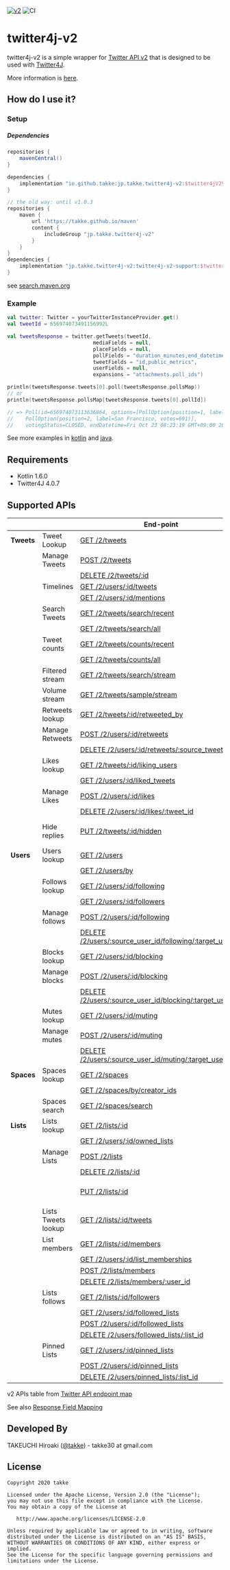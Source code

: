 [![v2](https://img.shields.io/endpoint?url=https%3A%2F%2Ftwbadges.glitch.me%2Fbadges%2Fv2)](https://developer.twitter.com/en/docs/twitter-api)
![CI](https://github.com/takke/twitter4j-v2/workflows/CI/badge.svg)

twitter4j-v2
============

twitter4j-v2 is a simple wrapper for [Twitter API v2](https://developer.twitter.com/en/docs/twitter-api/early-access) that is designed to be used with [Twitter4J](https://github.com/Twitter4J/Twitter4J).

More information is [here](https://github.com/takke/twitter4j-v2/wiki/Design-Policy).


How do I use it?
----------------

### Setup

##### Dependencies
```groovy
repositories {
    mavenCentral()
}

dependencies {
    implementation "io.github.takke:jp.takke.twitter4j-v2:$twitter4jV2Version"
}

// the old way: until v1.0.3
repositories {
    maven {
        url 'https://takke.github.io/maven'
        content {
            includeGroup "jp.takke.twitter4j-v2"
        }
    }
}
dependencies {
    implementation "jp.takke.twitter4j-v2:twitter4j-v2-support:$twitter4jV2SupportVersion"
}
```

see [search.maven.org](https://search.maven.org/artifact/io.github.takke/jp.takke.twitter4j-v2)

### Example

```kotlin
val twitter: Twitter = yourTwitterInstanceProvider.get()
val tweetId = 656974073491156992L

val tweetsResponse = twitter.getTweets(tweetId,
                            mediaFields = null,
                            placeFields = null,
                            pollFields = "duration_minutes,end_datetime,id,options,voting_status",
                            tweetFields = "id,public_metrics",
                            userFields = null,
                            expansions = "attachments.poll_ids")

println(tweetsResponse.tweets[0].poll(tweetsResponse.pollsMap))
// or
println(tweetsResponse.pollsMap[tweetsResponse.tweets[0].pollId])

// => Poll(id=656974073113636864, options=[PollOption(position=1, label=Roboto, votes=391), 
//    PollOption(position=2, label=San Francisco, votes=691)], 
//    votingStatus=CLOSED, endDatetime=Fri Oct 23 08:23:19 GMT+09:00 2015, durationMinutes=1440)
```

See more examples in [kotlin](https://github.com/takke/twitter4j-v2/blob/master/twitter4j-v2-support-kotlin-example/src/main/kotlin/twitter4j_v2_support_example/) and [java](https://github.com/takke/twitter4j-v2/tree/master/twitter4j-v2-support-java-example/src/main/java/twitter4j_v2_support_java_example).

Requirements
------------
- Kotlin 1.6.0
- Twitter4J 4.0.7


Supported APIs
--------------

| | |  End-point  |  twitter4j-v2 method  |
| ---- | ---- | ---- | ---- |
| **Tweets** | Tweet Lookup  | [GET /2/tweets](https://developer.twitter.com/en/docs/twitter-api/tweets/lookup/api-reference/get-tweets "Returns a variety of information about the Tweet specified by the requested ID or list of IDs.")  |  [Twitter.getTweets()](https://github.com/takke/twitter4j-v2/blob/master/twitter4j-v2-support/src/main/kotlin/twitter4j/getTweets.kt)  |
| | Manage Tweets            | [POST /2/tweets](https://developer.twitter.com/en/docs/twitter-api/tweets/manage-tweets/api-reference/post-tweets "Creates a Tweet on behalf of an authenticated user.") |  [Twitter.createTweet()](https://github.com/takke/twitter4j-v2/blob/master/twitter4j-v2-support/src/main/kotlin/twitter4j/ManageTweetsEx.kt)  |
| |                          | [DELETE /2/tweets/:id](https://developer.twitter.com/en/docs/twitter-api/tweets/manage-tweets/api-reference/delete-tweets-id "Allows a user or authenticated user ID to delete a Tweet.") |  [Twitter.deleteTweet()](https://github.com/takke/twitter4j-v2/blob/master/twitter4j-v2-support/src/main/kotlin/twitter4j/ManageTweetsEx.kt)  |
| | Timelines                | [GET /2/users/:id/tweets](https://developer.twitter.com/en/docs/twitter-api/tweets/timelines/api-reference/get-users-id-tweets "Returns Tweets composed by a single user, specified by the requested user ID.")|  [Twitter.getUserTweets()](https://github.com/takke/twitter4j-v2/blob/master/twitter4j-v2-support/src/main/kotlin/twitter4j/TimelinesEx.kt)  |
| |                          | [GET /2/users/:id/mentions](https://developer.twitter.com/en/docs/twitter-api/tweets/timelines/api-reference/get-users-id-mentions "Returns Tweets mentioning a single user specified by the requested user ID. ") | [Twitter.getUserMentions()](https://github.com/takke/twitter4j-v2/blob/master/twitter4j-v2-support/src/main/kotlin/twitter4j/TimelinesEx.kt) |
| | Search Tweets            | [GET /2/tweets/search/recent](https://developer.twitter.com/en/docs/twitter-api/tweets/search/api-reference/get-tweets-search-recent "The recent search endpoint returns Tweets from the last seven days that match a search query.")  |  [Twitter.searchRecent()](https://github.com/takke/twitter4j-v2/blob/master/twitter4j-v2-support/src/main/kotlin/twitter4j/SearchEx.kt)  |
| |                          | [GET /2/tweets/search/all](https://developer.twitter.com/en/docs/twitter-api/tweets/search/api-reference/get-tweets-search-all "The full-archive search endpoint returns the complete history of public Tweets matching a search query; since the first Tweet was created March 26, 2006.")  |  [Twitter.searchAll()](https://github.com/takke/twitter4j-v2/blob/master/twitter4j-v2-support/src/main/kotlin/twitter4j/SearchEx.kt)  |
| | Tweet counts             | [GET /2/tweets/counts/recent](https://developer.twitter.com/en/docs/twitter-api/tweets/counts/api-reference/get-tweets-counts-recent "The recent Tweet counts endpoint returns count of Tweets from the last seven days that match a search query.") |  [Twitter.countRecent()](https://github.com/takke/twitter4j-v2/blob/master/twitter4j-v2-support/src/main/kotlin/twitter4j/CountsEx.kt)  |
| |                          | [GET /2/tweets/counts/all](https://developer.twitter.com/en/docs/twitter-api/tweets/counts/api-reference/get-tweets-counts-all "The full-archive search endpoint returns the complete history of public Tweets matching a search query; since the first Tweet was created March 26, 2006.") |  [Twitter.countAll()](https://github.com/takke/twitter4j-v2/blob/master/twitter4j-v2-support/src/main/kotlin/twitter4j/CountsEx.kt)  |
| | Filtered stream          | [GET /2/tweets/search/stream](https://developer.twitter.com/en/docs/twitter-api/tweets/filtered-stream/api-reference/get-tweets-search-stream "Streams Tweets in real-time based on a specific set of filter rules.") |  N/A [#1](https://github.com/takke/twitter4j-v2/issues/1) |
| | Volume stream            | [GET /2/tweets/sample/stream](https://developer.twitter.com/en/docs/twitter-api/tweets/sampled-stream/api-reference/get-tweets-sample-stream "Streams about 1% of all Tweets in real-time.") |  N/A [#1](https://github.com/takke/twitter4j-v2/issues/1) |
| | Retweets lookup          | [GET /2/tweets/:id/retweeted_by](https://developer.twitter.com/en/docs/twitter-api/tweets/retweets/api-reference/get-tweets-id-retweeted_by "Allows you to get information about who has Retweeted a Tweet.") |  [Twitter.getRetweetUsers()](https://github.com/takke/twitter4j-v2/blob/master/twitter4j-v2-support/src/main/kotlin/twitter4j/RetweetsEx.kt)  |
| | Manage Retweets          | [POST /2/users/:id/retweets](https://developer.twitter.com/en/docs/twitter-api/tweets/retweets/api-reference/post-users-id-retweets "Causes the user ID identified in the path parameter to Retweet the target Tweet.") |  [Twitter.retweet()](https://github.com/takke/twitter4j-v2/blob/master/twitter4j-v2-support/src/main/kotlin/twitter4j/RetweetsEx.kt)  |
| |                          | [DELETE /2/users/:id/retweets/:source_tweet_id](https://developer.twitter.com/en/docs/twitter-api/tweets/retweets/api-reference/delete-users-id-retweets-tweet_id "Allows a user or authenticated user ID to remove the Retweet of a Tweet.") |  [Twitter.unretweet()](https://github.com/takke/twitter4j-v2/blob/master/twitter4j-v2-support/src/main/kotlin/twitter4j/RetweetsEx.kt)  |
| | Likes lookup             | [GET /2/tweets/:id/liking_users](https://developer.twitter.com/en/docs/twitter-api/tweets/likes/api-reference/get-tweets-id-liking_users "Allows you to get information about a Tweet’s liking users.") |  [Twitter.getLikingUsers()](https://github.com/takke/twitter4j-v2/blob/master/twitter4j-v2-support/src/main/kotlin/twitter4j/LikesEx.kt)  |
| |                          | [GET /2/users/:id/liked_tweets](https://developer.twitter.com/en/docs/twitter-api/tweets/likes/api-reference/get-users-id-liked_tweets "Allows you to get information about a user’s liked Tweets.") |  [Twitter.getLikedTweets()](https://github.com/takke/twitter4j-v2/blob/master/twitter4j-v2-support/src/main/kotlin/twitter4j/LikesEx.kt)  |
| | Manage Likes             | [POST /2/users/:id/likes](https://developer.twitter.com/en/docs/twitter-api/tweets/likes/api-reference/post-users-id-likes "Causes the user ID identified in the path parameter to Like the target Tweet.") |  [Twitter.likeTweet()](https://github.com/takke/twitter4j-v2/blob/master/twitter4j-v2-support/src/main/kotlin/twitter4j/LikesEx.kt)  |
| |                          | [DELETE /2/users/:id/likes/:tweet_id](https://developer.twitter.com/en/docs/twitter-api/tweets/likes/api-reference/delete-users-id-likes-tweet_id "Allows a user or authenticated user ID to unlike a Tweet.") |  [Twitter.unlikeTweet()](https://github.com/takke/twitter4j-v2/blob/master/twitter4j-v2-support/src/main/kotlin/twitter4j/LikesEx.kt)  |
| | Hide replies             | [PUT /2/tweets/:id/hidden](https://developer.twitter.com/en/docs/twitter-api/tweets/hide-replies/api-reference/put-tweets-id-hidden "Hides or unhides a reply to a Tweet.") |  N/A *(Twitter4J v4.0.7 does not support PUT methods that contain json parameters.)*  |
| **Users** | Users lookup   | [GET /2/users](https://developer.twitter.com/en/docs/twitter-api/users/lookup/api-reference/get-users "Returns a variety of information about one or more users specified by the requested IDs.")  |  [Twitter.getUsers()](https://github.com/takke/twitter4j-v2/blob/master/twitter4j-v2-support/src/main/kotlin/twitter4j/getUsers.kt)  |
| |                          | [GET /2/users/by](https://developer.twitter.com/en/docs/twitter-api/users/lookup/api-reference/get-users-by "Returns a variety of information about one or more users specified by their usernames.") | [Twitter.getUsersBy()](https://github.com/takke/twitter4j-v2/blob/master/twitter4j-v2-support/src/main/kotlin/twitter4j/getUsersBy.kt)  |
| | Follows lookup           | [GET /2/users/:id/following](https://developer.twitter.com/en/docs/twitter-api/users/follows/api-reference/get-users-id-following "Returns a list of users the specified user ID is following.") |  [Twitter.getFollowingUsers()](https://github.com/takke/twitter4j-v2/blob/master/twitter4j-v2-support/src/main/kotlin/twitter4j/FollowsEx.kt)  |
| |                          | [GET /2/users/:id/followers](https://developer.twitter.com/en/docs/twitter-api/users/follows/api-reference/get-users-id-followers "Returns a list of users who are followers of the specified user ID.") |  [Twitter.getFollowerUsers()](https://github.com/takke/twitter4j-v2/blob/master/twitter4j-v2-support/src/main/kotlin/twitter4j/FollowsEx.kt)  |
| | Manage follows           | [POST /2/users/:id/following](https://developer.twitter.com/en/docs/twitter-api/users/follows/api-reference/post-users-source_user_id-following "Allows a user ID to follow another user.") |  [Twitter.followUser()](https://github.com/takke/twitter4j-v2/blob/master/twitter4j-v2-support/src/main/kotlin/twitter4j/FollowsEx.kt)  |
| |                          | [DELETE /2/users/:source_user_id/following/:target_user_id](https://developer.twitter.com/en/docs/twitter-api/users/follows/api-reference/delete-users-source_id-following "Allows a user ID to unfollow another user.") |  [Twitter.unfollowUser()](https://github.com/takke/twitter4j-v2/blob/master/twitter4j-v2-support/src/main/kotlin/twitter4j/FollowsEx.kt)  |
| | Blocks lookup            | [GET /2/users/:id/blocking](https://developer.twitter.com/en/docs/twitter-api/users/blocks/api-reference/get-users-blocking "Returns a list of users who are blocked by the specified user ID.") |  [Twitter.getBlockingUsers()](https://github.com/takke/twitter4j-v2/blob/master/twitter4j-v2-support/src/main/kotlin/twitter4j/BlocksEx.kt)  |
| | Manage blocks            | [POST /2/users/:id/blocking](https://developer.twitter.com/en/docs/twitter-api/users/blocks/api-reference/post-users-user_id-blocking "Causes the user (in the path) to block the target user.") |  [Twitter.blockUser()](https://github.com/takke/twitter4j-v2/blob/master/twitter4j-v2-support/src/main/kotlin/twitter4j/BlocksEx.kt)  |
| |                          | [DELETE /2/users/:source_user_id/blocking/:target_user_id](https://developer.twitter.com/en/docs/twitter-api/users/blocks/api-reference/delete-users-user_id-blocking "Allows a user or authenticated user ID to unblock another user.") |  [Twitter.unblockUser()](https://github.com/takke/twitter4j-v2/blob/master/twitter4j-v2-support/src/main/kotlin/twitter4j/BlocksEx.kt)  |
| | Mutes lookup             | [GET /2/users/:id/muting](https://developer.twitter.com/en/docs/twitter-api/users/mutes/api-reference/get-users-muting "Returns a list of users who are muted by the specified user ID.") | [Twitter.getMutingUsers()](https://github.com/takke/twitter4j-v2/blob/master/twitter4j-v2-support/src/main/kotlin/twitter4j/MutesEx.kt) |
| | Manage mutes             | [POST /2/users/:id/muting](https://developer.twitter.com/en/docs/twitter-api/users/mutes/api-reference/post-users-user_id-muting "Allows an authenticated user ID to mute the target user.") |  [Twitter.muteUser()](https://github.com/takke/twitter4j-v2/blob/master/twitter4j-v2-support/src/main/kotlin/twitter4j/MutesEx.kt)  |
| |                          | [DELETE /2/users/:source_user_id/muting/:target_user_id](https://developer.twitter.com/en/docs/twitter-api/users/mutes/api-reference/delete-users-user_id-muting "Allows an authenticated user ID to unmute the target user.") |  [Twitter.unmuteUser()](https://github.com/takke/twitter4j-v2/blob/master/twitter4j-v2-support/src/main/kotlin/twitter4j/MutesEx.kt)  |
| **Spaces** | Spaces lookup | [GET /2/spaces](https://developer.twitter.com/en/docs/twitter-api/spaces/lookup/api-reference/get-spaces "Returns details about multiple Spaces. ") |  [Twitter.getSpaces()](https://github.com/takke/twitter4j-v2/blob/master/twitter4j-v2-support/src/main/kotlin/twitter4j/SpacesLookupEx.kt)  |
| |                          | [GET /2/spaces/by/creator_ids](https://developer.twitter.com/en/docs/twitter-api/spaces/lookup/api-reference/get-spaces-by-creator-ids "Returns live or scheduled Spaces created by the specified user IDs.") |  [Twitter.getSpacesByCreatorIds()](https://github.com/takke/twitter4j-v2/blob/master/twitter4j-v2-support/src/main/kotlin/twitter4j/SpacesLookupEx.kt)  |
| | Spaces search            | [GET /2/spaces/search](https://developer.twitter.com/en/docs/twitter-api/spaces/search/api-reference/get-spaces-search "Return live or scheduled Spaces matching your specified search terms. ") |  [Twitter.searchSpaces()](https://github.com/takke/twitter4j-v2/blob/master/twitter4j-v2-support/src/main/kotlin/twitter4j/SearchSpacesEx.kt)  |
| **Lists** | Lists lookup   | [GET /2/lists/:id](https://developer.twitter.com/en/docs/twitter-api/lists/list-lookup/api-reference/get-lists-id "Lookup a specific list by ID") | [Twitter.getList()](https://github.com/takke/twitter4j-v2/blob/master/twitter4j-v2-support/src/main/kotlin/twitter4j/ListsEx.kt) |
| |                          | [GET /2/users/:id/owned_lists](https://developer.twitter.com/en/docs/twitter-api/lists/list-lookup/api-reference/get-users-id-owned_lists "Lookup a user's owned List") | [Twitter.getOwnedLists()](https://github.com/takke/twitter4j-v2/blob/master/twitter4j-v2-support/src/main/kotlin/twitter4j/ListsEx.kt) |
| | Manage Lists             | [POST /2/lists](https://developer.twitter.com/en/docs/twitter-api/lists/manage-lists/api-reference/post-lists "Creates a new List on behalf of an authenticated user") |  [Twitter.createList()](https://github.com/takke/twitter4j-v2/blob/master/twitter4j-v2-support/src/main/kotlin/twitter4j/ListsEx.kt)  |
| |                          | [DELETE /2/lists/:id](https://developer.twitter.com/en/docs/twitter-api/lists/manage-lists/api-reference/delete-lists-id "Deletes a List the authenticated user owns") |  [Twitter.deleteList()](https://github.com/takke/twitter4j-v2/blob/master/twitter4j-v2-support/src/main/kotlin/twitter4j/ListsEx.kt)  |
| |                          | [PUT /2/lists/:id](https://developer.twitter.com/en/docs/twitter-api/lists/manage-lists/api-reference/put-lists-id "Updates the metadata for a List the authenticated user owns") | N/A (Twitter4J v4.0.7 does not support PUT methods that contain json parameters.) |
| | Lists Tweets lookup      | [GET /2/lists/:id/tweets](https://developer.twitter.com/en/docs/twitter-api/lists/list-tweets/api-reference/get-lists-id-tweets "Lookup Tweets from a specified List") | [Twitter.getListTweets()](https://github.com/takke/twitter4j-v2/blob/master/twitter4j-v2-support/src/main/kotlin/twitter4j/ListsEx.kt) | |
| | List members             | [GET /2/lists/:id/members](https://developer.twitter.com/en/docs/twitter-api/lists/list-members/api-reference/get-lists-id-members "Returns a list of members from a specified List") | [Twitter.getListMembers()](https://github.com/takke/twitter4j-v2/blob/master/twitter4j-v2-support/src/main/kotlin/twitter4j/ListsEx.kt) |
| |                          | [GET /2/users/:id/list_memberships](https://developer.twitter.com/en/docs/twitter-api/lists/list-members/api-reference/get-users-id-list_memberships "Returns all Lists a specified user is a member of") | [Twitter.getListMemberships()](https://github.com/takke/twitter4j-v2/blob/master/twitter4j-v2-support/src/main/kotlin/twitter4j/ListsEx.kt) |
| |                          | [POST /2/lists/members](https://developer.twitter.com/en/docs/twitter-api/lists/manage-lists/api-reference/post-lists-id-members "Add a member to a List that the authenticated user owns") | [Twitter.addListMember()](https://github.com/takke/twitter4j-v2/blob/master/twitter4j-v2-support/src/main/kotlin/twitter4j/ListsEx.kt) |
| |                          | [DELETE /2/lists/members/:user_id](https://developer.twitter.com/en/docs/twitter-api/lists/manage-lists/api-reference/delete-lists-id-members-user_id "Removes a member from a List the authenticated user owns") | [Twitter.deleteListMember()](https://github.com/takke/twitter4j-v2/blob/master/twitter4j-v2-support/src/main/kotlin/twitter4j/ListsEx.kt) |
| | Lists follows            | [GET /2/lists/:id/followers](https://developer.twitter.com/en/docs/twitter-api/lists/list-follows/api-reference/get-lists-id-followers "Returns all followers of a specified List") | [Twitter.getListFollowers()](https://github.com/takke/twitter4j-v2/blob/master/twitter4j-v2-support/src/main/kotlin/twitter4j/ListsEx.kt) |
| |                          | [GET /2/users/:id/followed_lists](https://developer.twitter.com/en/docs/twitter-api/lists/list-follows/api-reference/get-users-id-followed_lists "Returns all Lists a specified user follows") | [Twitter.getFollowedLists()](https://github.com/takke/twitter4j-v2/blob/master/twitter4j-v2-support/src/main/kotlin/twitter4j/ListsEx.kt) |
| |                          | [POST /2/users/:id/followed_lists](https://developer.twitter.com/en/docs/twitter-api/lists/manage-lists/api-reference/post-users-id-followed-lists "Follows a List on behalf of an authenticated user") | [Twitter.followList()](https://github.com/takke/twitter4j-v2/blob/master/twitter4j-v2-support/src/main/kotlin/twitter4j/ListsEx.kt) |
| |                          | [DELETE /2/users/followed_lists/:list_id](https://developer.twitter.com/en/docs/twitter-api/lists/manage-lists/api-reference/delete-users-id-followed-lists-list_id "Unfollows a List on behalf of an authenticated user") | [Twitter.unfollowList()](https://github.com/takke/twitter4j-v2/blob/master/twitter4j-v2-support/src/main/kotlin/twitter4j/ListsEx.kt) |
| | Pinned Lists             | [GET /2/users/:id/pinned_lists](https://developer.twitter.com/en/docs/twitter-api/lists/pinned-lists/api-reference/get-users-id-pinned_lists "Returns the pinned Lists of the authenticated user") | [Twitter.getPinnedLists()](https://github.com/takke/twitter4j-v2/blob/master/twitter4j-v2-support/src/main/kotlin/twitter4j/ListsEx.kt) |
| |                          | [POST /2/users/:id/pinned_lists](https://developer.twitter.com/en/docs/twitter-api/lists/manage-lists/api-reference/post-users-id-pinned-lists "Pins a List on behalf of an authenticated user") | [Twitter.pinList()](https://github.com/takke/twitter4j-v2/blob/master/twitter4j-v2-support/src/main/kotlin/twitter4j/ListsEx.kt) |
| |                          | [DELETE /2/users/pinned_lists/:list_id](https://developer.twitter.com/en/docs/twitter-api/lists/manage-lists/api-reference/delete-users-id-pinned-lists-list_id "Unpins a List on behalf of an authenticated user") | [Twitter.unpinList()](https://github.com/takke/twitter4j-v2/blob/master/twitter4j-v2-support/src/main/kotlin/twitter4j/ListsEx.kt) |

v2 APIs table from [Twitter API endpoint map](https://developer.twitter.com/en/docs/twitter-api/migrate/twitter-api-endpoint-map)

See also [Response Field Mapping](https://github.com/takke/twitter4j-v2/wiki/Response-Field-Mapping)



Developed By
------------
TAKEUCHI Hiroaki (<a href="https://twitter.com/takke">@takke</a>) - takke30 at gmail.com


License
-------

    Copyright 2020 takke

    Licensed under the Apache License, Version 2.0 (the "License");
    you may not use this file except in compliance with the License.
    You may obtain a copy of the License at

       http://www.apache.org/licenses/LICENSE-2.0

    Unless required by applicable law or agreed to in writing, software
    distributed under the License is distributed on an "AS IS" BASIS,
    WITHOUT WARRANTIES OR CONDITIONS OF ANY KIND, either express or implied.
    See the License for the specific language governing permissions and
    limitations under the License.
